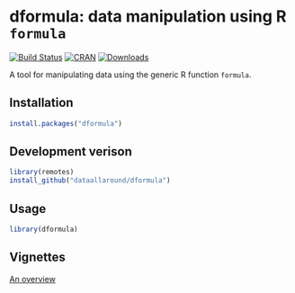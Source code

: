 # dformula: data manipulation using R `formula`

[![Build Status](https://travis-ci.org/dataallaround/dformula.svg?branch=master)](https://travis-ci.org/dataallaround/dformula)
[![CRAN](http://www.r-pkg.org/badges/version/dformula)](https://cran.r-project.org/package=dformula) 
[![Downloads](http://cranlogs.r-pkg.org/badges/dformula?color=brightgreen)](http://www.r-pkg.org/pkg/dformula)

A tool for manipulating data using the generic R function `formula`.


Installation
------------


```r
install.packages("dformula")
```

Development verison
-------------------

```r
library(remotes)
install_github("dataallaround/dformula")
```

Usage
------


```r
library(dformula)
```


Vignettes 
-----

[An overview](https://cran.r-project.org/package=dformula/vignettes/An-overview.html)

